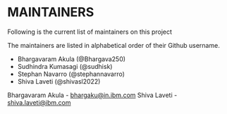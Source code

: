 # MAINTAINERS

Following is the current list of maintainers on this project

The maintainers are listed in alphabetical order of their Github username.

* Bhargavaram Akula (@Bhargava250)
* Sudhindra Kumasagi (@sudhisk)
* Stephan Navarro  (@stephannavarro)
* Shiva Laveti (@shivasl2022)


Bhargavaram Akula - bhargaku@in.ibm.com
Shiva Laveti - shiva.laveti@ibm.com

